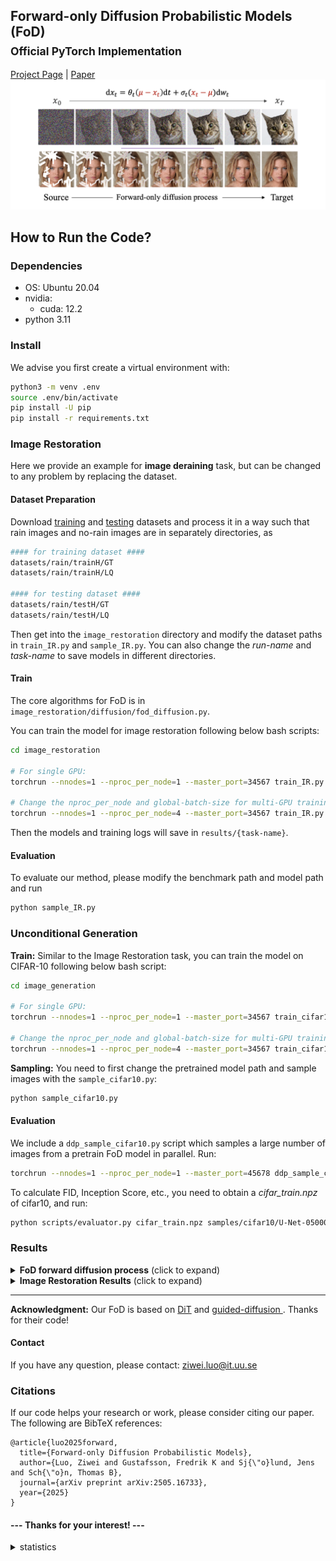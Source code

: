 ## Forward-only Diffusion Probabilistic Models (FoD)<br><sub>Official PyTorch Implementation</sub>

[Project Page](https://algolzw.github.io/fod) | [Paper](https://arxiv.org/abs/2505.16733)
![fod](figs/overview.png)

## How to Run the Code?

### Dependencies

* OS: Ubuntu 20.04
* nvidia:
	- cuda: 12.2
* python 3.11

### Install

We advise you first create a virtual environment with:

```bash
python3 -m venv .env
source .env/bin/activate
pip install -U pip
pip install -r requirements.txt

```


### Image Restoration
Here we provide an example for **image deraining** task, but can be changed to any problem by replacing the dataset.

#### Dataset Preparation

Download [training](http://www.icst.pku.edu.cn/struct/att/RainTrainH.zip) and [testing](http://www.icst.pku.edu.cn/struct/att/Rain100H.zip) datasets and process it in a way such that rain images and no-rain images are in separately directories, as

```bash
#### for training dataset ####
datasets/rain/trainH/GT
datasets/rain/trainH/LQ

#### for testing dataset ####
datasets/rain/testH/GT
datasets/rain/testH/LQ

```

Then get into the `image_restoration` directory and modify the dataset paths in `train_IR.py` and `sample_IR.py`. You can also change the *run-name* and *task-name* to save models in different directories.

#### Train
The core algorithms for FoD is in `image_restoration/diffusion/fod_diffusion.py`.

You can train the model for image restoration following below bash scripts:

```bash
cd image_restoration

# For single GPU:
torchrun --nnodes=1 --nproc_per_node=1 --master_port=34567 train_IR.py --global-batch-size 16

# Change the nproc_per_node and global-batch-size for multi-GPU training
torchrun --nnodes=1 --nproc_per_node=4 --master_port=34567 train_IR.py --global-batch-size 64
```

Then the models and training logs will save in `results/{task-name}`.

#### Evaluation
To evaluate our method, please modify the benchmark path and model path and run

```bash
python sample_IR.py
```


### Unconditional Generation

**Train:**
Similar to the Image Restoration task, you can train the model on CIFAR-10 following below bash script:

```bash
cd image_generation

# For single GPU:
torchrun --nnodes=1 --nproc_per_node=1 --master_port=34567 train_cifar10.py --global-batch-size 128

# Change the nproc_per_node and global-batch-size for multi-GPU training
torchrun --nnodes=1 --nproc_per_node=4 --master_port=34567 train_cifar10.py --global-batch-size 128
```
**Sampling:** You need to first change the pretrained model path and sample images with the `sample_cifar10.py`:

```bash
python sample_cifar10.py
```

#### Evaluation
We include a `ddp_sample_cifar10.py` script which samples a large number of images from a pretrain FoD model in parallel. Run:

```bash
torchrun --nnodes=1 --nproc_per_node=1 --master_port=45678 ddp_sample_cifar10.py
```
To calculate FID, Inception Score, etc., you need to obtain a *cifar_train.npz* of cifar10, and run:

```bash
python scripts/evaluator.py cifar_train.npz samples/cifar10/U-Net-0500000-seed-0.npz
```

### Results


<details>
<summary><strong>FoD forward diffusion process</strong> (click to expand) </summary>

![FoD-process](figs/process.png)
</details>

<details>
<summary><strong>Image Restoration Results</strong> (click to expand) </summary>

![FoD-IR](figs/results.png)

</details>

---

**Acknowledgment:** Our FoD is based on [DiT](https://github.com/facebookresearch/DiT) and [guided-diffusion
](https://github.com/openai/guided-diffusion). Thanks for their code!

#### Contact
If you have any question, please contact: ziwei.luo@it.uu.se

### Citations
If our code helps your research or work, please consider citing our paper.
The following are BibTeX references:

```
@article{luo2025forward,
  title={Forward-only Diffusion Probabilistic Models},
  author={Luo, Ziwei and Gustafsson, Fredrik K and Sj{\"o}lund, Jens and Sch{\"o}n, Thomas B},
  journal={arXiv preprint arXiv:2505.16733},
  year={2025}
}
```

#### --- Thanks for your interest! --- ####

<details>
<summary>statistics</summary>

![visitors](https://visitor-badge.laobi.icu/badge?page_id=Algolzw/FoD)

</details>

